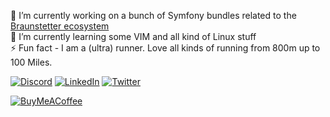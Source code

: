 🔭 I’m currently working on a bunch of Symfony bundles related to the [Braunstetter ecosystem](https://github.com/Braunstetter)<br>
🌱 I’m currently learning some VIM and all kind of Linux stuff<br>
⚡ Fun fact - I am a (ultra) runner. Love all kinds of running from 800m up to 100 Miles.

<!--![](https://github-readme-stats.vercel.app/api?username=MichaelBrauner&theme=nord&hide_border=false&include_all_commits=false&count_private=false)<br/> -->

<!-- ![](https://github-readme-streak-stats.herokuapp.com/?user=MichaelBrauner&theme=nord&hide_border=false)<br/> -->

<!-- ![](https://github-readme-stats.vercel.app/api/top-langs/?username=MichaelBrauner&theme=nord&hide_border=false&include_all_commits=false&count_private=false&layout=compact) -->
<!-- [![](https://visitcount.itsvg.in/api?id=MichaelBrauner&icon=0&color=0)](https://visitcount.itsvg.in) -->

[![Discord](https://img.shields.io/badge/Discord-%237289DA.svg?logo=discord&logoColor=white)](https://discord.gg/https://discord.gg/GgUq5pXG) [![LinkedIn](https://img.shields.io/badge/LinkedIn-%230077B5.svg?logo=linkedin&logoColor=white)](https://linkedin.com/in/michael-brauner) [![Twitter](https://img.shields.io/badge/Twitter-%231DA1F2.svg?logo=Twitter&logoColor=white)](https://twitter.com/michabrauner) 

[![BuyMeACoffee](https://img.shields.io/badge/Buy%20Me%20a%20Coffee-ffdd00?style=for-the-badge&logo=buy-me-a-coffee&logoColor=black)](https://buymeacoffee.com/michaelbrauner) 
